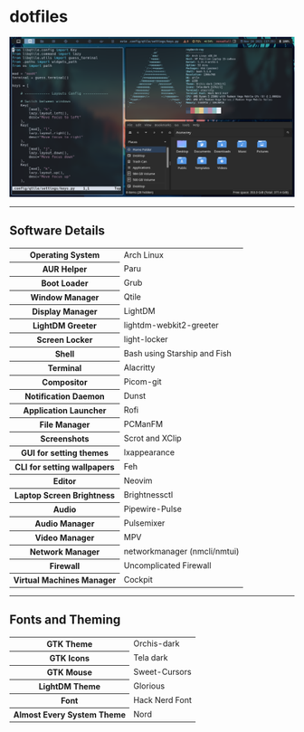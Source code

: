 # dotfiles
<img src="screenshot.png"></img>

---
<h2>Software Details</h2>

<table>
    <tr>
        <th>Operating System</th>
        <td>Arch Linux</td>
    </tr>
    <tr>
        <th>AUR Helper</th>
        <td>Paru</td>
    </tr>
    <tr>
        <th>Boot Loader</th>
        <td>Grub</td>
    </tr>
    <tr>
        <th>Window Manager</th>
        <td>Qtile</td>
    </tr>
    <tr>
        <th>Display Manager</th>
        <td>LightDM</td>
    </tr>
    <tr>
        <th>LightDM Greeter</th>
        <td>lightdm-webkit2-greeter</td>
    </tr>
    <tr>
        <th>Screen Locker</th>
        <td>light-locker</td>
    </tr>
    <tr>
        <th>Shell</th>
        <td>Bash using Starship and Fish</td>
    </tr>
    <tr>
        <th>Terminal</th>
        <td>Alacritty</td>
    </tr>
    <tr>
        <th>Compositor</th>
        <td>Picom-git</td>
    </tr>
    <tr>
        <th>Notification Daemon</th>
        <td>Dunst</td>
    </tr>
    <tr>
        <th>Application Launcher</th>
        <td>Rofi</td>
    </tr>
    <tr>
        <th>File Manager</th>
        <td>PCManFM</td>
    </tr>
    <tr>
        <th>Screenshots</th>
        <td>Scrot and XClip</td>
    </tr>
    <tr>
        <th>GUI for setting themes</th>
        <td>lxappearance</td>
    </tr>
    <tr>
        <th>CLI for setting wallpapers</th>
        <td>Feh</td>
    </tr>
    <tr>
        <th>Editor</th>
        <td>Neovim</td>
    </tr>
    <tr>
        <th>Laptop Screen Brightness</th>
        <td>Brightnessctl</td>
    </tr>
    <tr>
        <th>Audio</th>
        <td>Pipewire-Pulse</td>
    </tr>
    <tr>
        <th>Audio Manager</th>
        <td>Pulsemixer</td>
    </tr>
    <tr>
        <th>Video Manager</th>
        <td>MPV</td>
    </tr>
    <tr>
        <th>Network Manager</th>
        <td>networkmanager (nmcli/nmtui)</td>
    </tr>
    <tr>
        <th>Firewall</th>
        <td>Uncomplicated Firewall</td>
    </tr>
    <tr>
        <th>Virtual Machines Manager</th>
        <td>Cockpit</td>
    </tr>
</table>

---

<h2>Fonts and Theming</h2>
<table>
    <tr>
        <th>GTK Theme</th>
        <td>Orchis-dark</td>
    </tr>
    <tr>
        <th>GTK Icons</th>
        <td>Tela dark</td>
    </tr>
    <tr>
        <th>GTK Mouse</th>
        <td>Sweet-Cursors</td>
    </tr>
    <tr>
        <th>LightDM Theme</th>
        <td>Glorious</td>
    </tr>
    <tr>
        <th>Font</th>
        <td>Hack Nerd Font</td>
    </tr>
    <tr>
        <th>Almost Every System Theme</th>
        <td>Nord</td>
    </tr>
</table>